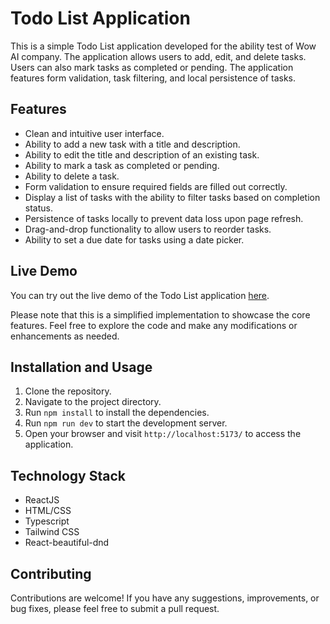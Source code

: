 # Todo List Application

This is a simple Todo List application developed for the ability test of Wow AI company. The application allows users to add, edit, and delete tasks. Users can also mark tasks as completed or pending. The application features form validation, task filtering, and local persistence of tasks.

## Features

- Clean and intuitive user interface.
- Ability to add a new task with a title and description.
- Ability to edit the title and description of an existing task.
- Ability to mark a task as completed or pending.
- Ability to delete a task.
- Form validation to ensure required fields are filled out correctly.
- Display a list of tasks with the ability to filter tasks based on completion status.
- Persistence of tasks locally to prevent data loss upon page refresh.
- Drag-and-drop functionality to allow users to reorder tasks.
- Ability to set a due date for tasks using a date picker.

## Live Demo

You can try out the live demo of the Todo List application [here](link-to-live-demo).

Please note that this is a simplified implementation to showcase the core features. Feel free to explore the code and make any modifications or enhancements as needed.

## Installation and Usage

1. Clone the repository.
2. Navigate to the project directory.
3. Run `npm install` to install the dependencies.
4. Run `npm run dev` to start the development server.
5. Open your browser and visit `http://localhost:5173/` to access the application.

## Technology Stack

- ReactJS
- HTML/CSS
- Typescript
- Tailwind CSS
- React-beautiful-dnd

## Contributing

Contributions are welcome! If you have any suggestions, improvements, or bug fixes, please feel free to submit a pull request.
